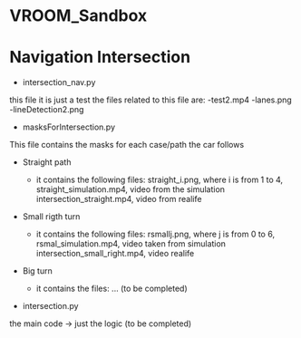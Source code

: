 # VROOM_Sandbox

# Navigation Intersection 


* intersection_nav.py 

this file it is just a test 
the files related to this file are: 
-test2.mp4
-lanes.png
-lineDetection2.png

* masksForIntersection.py

This file contains the masks for each case/path the car follows

- Straight path
    - it contains the following files:
    straight_i.png, where i is from 1 to 4,
    straight_simulation.mp4, video from the simulation
    intersection_straight.mp4, video from realife

- Small rigth turn 
    - it contains the following files:
    rsmallj.png, where j is from 0 to 6,
    rsmal_simulation.mp4, video taken from simulation
    intersection_small_right.mp4, video realife

- Big turn 
    - it contains the files:
    ... (to be completed)

* intersection.py

the main code -> just the logic (to be completed)
